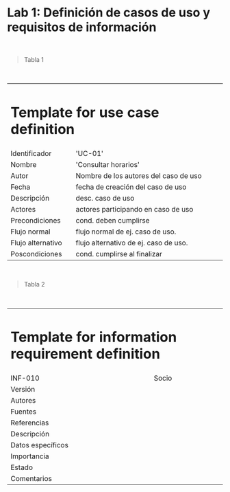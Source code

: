 
<h1>Lab 1: Definición de casos de uso y requisitos de información</h1>

$~$

> Tabla 1

$~$

<table>
  <tr>
     <td colspan="4" class="t_title"><h1>Template for use case definition</h1></td>
  </tr>

  <tr>
    <td>Identificador</td>
    <td>'UC-01'</td>
  </tr>

  <tr>
    <td>Nombre</td>
    <td>'Consultar horarios'</td>
  </tr>

  <tr>
    <td>Autor</td>
    <td>Nombre de los autores del caso de uso<td>
  </tr>

  <tr>
    <td>Fecha </td>
    <td>fecha de creación del caso de uso</td>
  </tr>

  <tr>
    <td>Descripción</td>
    <td>desc. caso de uso</td>
  </tr>

  <tr>
      <td>Actores</td>
      <td>actores participando en caso de uso</td>
  </tr>

  <tr>
      <td>Precondiciones</td>
      <td>cond. deben cumplirse</td>
  </tr>

  <tr>
      <td>Flujo normal</td>
      <td>flujo normal de ej. caso de uso.</td>
  </tr>

  <tr>
      <td>Flujo alternativo</td>
      <td>flujo alternativo de ej. caso de uso.</td>
  </tr>

  <tr>
    <td>Poscondiciones</td>
    <td>cond. cumplirse al finalizar</td>
  </tr>
</table>

$~$

> Tabla 2

$~$

<table>

   <tr>
     <td colspan="4" class="t_title"><h1>Template for information requirement definition</h1></td>
  </tr>

  <tr>
    <td>INF-010</td>
    <td>Socio</td>
  </tr>

  <tr>
    <td>Versión</td>
    <td><td>
  </tr>

  <tr>
    <td>Autores </td>
    <td></td>
  </tr>

  <tr>
    <td>Fuentes</td>
    <td></td>
  </tr>

  <tr>
    <td>Referencias</td>
    <td></td>
  </tr>

  <tr>
    <td>Descripción</td>
    <td></td>
  </tr>

  <tr>
    <td>Datos específicos</td>
    <td></td>
  </tr>

  <tr>
    <td>Importancia</td>
    <td></td>
  </tr>

  <tr>
    <td>Estado</td>
    <td></td>
  </tr>
  
  <tr>
    <td>Comentarios</td>
    <td></td>
  </tr>
</table>

